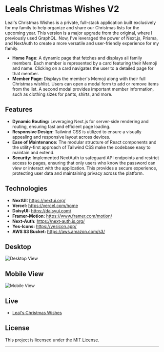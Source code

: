 # Leals Christmas Wishes V2

Leal's Christmas Wishes is a private, full-stack application built exclusively for my family to help organize and share our Christmas lists for the upcoming year. This version is a major upgrade from the original, where I previously used GraphQL. Now, I've leveraged the power of Next.js, Prisma, and NextAuth to create a more versatile and user-friendly experience for my family.

- **Home Page:** A dynamic page that fetches and displays all family members. Each member is represented by a card featuring their Memoji and name. Clicking on a card navigates the user to a detailed page for that member.
- **Member Page:** Displays the member's Memoji along with their full Christmas wishlist. Users can open a modal form to add or remove items from the list. A second modal provides important member information, such as clothing sizes for pants, shirts, and more.

## Features

- **Dynamic Routing:** Leveraging Next.js for server-side rendering and routing, ensuring fast and efficient page loading.
- **Responsive Design:** Tailwind CSS is utilized to ensure a visually appealing and responsive layout across devices.
- **Ease of Maintenance:** The modular structure of React components and the utility-first approach of Tailwind CSS make the codebase easy to maintain and extend.
- **Security:** Implemented NextAuth to safeguard API endpoints and restrict access to pages, ensuring that only users who know the password can view or interact with the application. This provides a secure experience, protecting user data and maintaining privacy across the platform.

## Technologies

- **NextUI:** https://nextui.org/
- **Vercel:** https://vercel.com/home
- **DaisyUI:** https://daisyui.com/
- **Framer-Motion:** https://www.framer.com/motion/
- **Next-Auth:** https://next-auth.js.org/
- **Yes-Icons:** https://yesicon.app/
- **AWS S3 Bucket:** https://aws.amazon.com/s3/

## Desktop 

![Desktop View](https://github.com/user-attachments/assets/49cfc3a7-55b0-48dd-b1da-e6176a145462)


## Mobile View

![Mobile View](https://github.com/user-attachments/assets/61cdc42e-099f-4265-8233-d6ebd784781f)



## Live

- [Leal's Christmas Wishes](https://christmaslist-v2.vercel.app)

## License

This project is licensed under the [MIT License](LICENSE).

---
